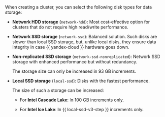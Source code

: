 When creating a cluster, you can select the following disk types for data storage:

* **Network HDD storage** (`network-hdd`): Most cost-effective option for clusters that do not require high read/write performance.
* **Network SSD storage** (`network-ssd`): Balanced solution. Such disks are slower than local SSD storage, but, unlike local disks, they ensure data integrity in case {{ yandex-cloud }} hardware goes down.
* **Non-replicated SSD storage** (`network-ssd-nonreplicated`): Network SSD storage with enhanced performance but without redundancy.

  The storage size can only be increased in 93 GB increments.

* **Local SSD storage** (`local-ssd`): Disks with the fastest performance.

  The size of such a storage can be increased:

  
  * For **Intel Cascade Lake**: In 100 GB increments only.


  * For **Intel Ice Lake**: In {{ local-ssd-v3-step }} increments only.
